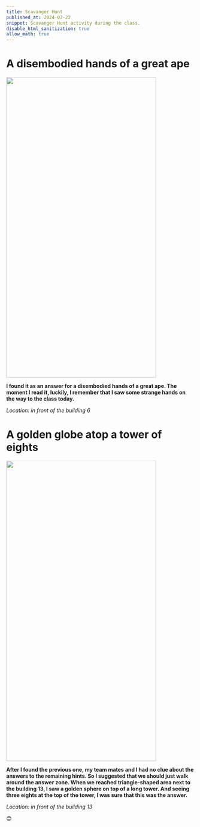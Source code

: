 ```yaml
---
title: Scavanger Hunt
published_at: 2024-07-22
snippet: Scavanger Hunt activity during the class.
disable_html_sanitization: true
allow_math: true
---
```


# A disembodied hands of a great ape


<img src="hands.png" width="400" height="800">

**I found it as an answer for a disembodied hands of a great ape. The moment I read it, luckily, I remember that I saw some strange hands on the way to the class today.**

*Location: in front of the building 6*

# A golden globe atop a tower of eights

<img src="golden.png" width="400" height="800">

**After I found the previous one, my team mates and I had no clue about the answers to the remaining hints. So I suggested that we should just walk around the answer zone. When we reached triangle-shaped area next to the building 13, I saw a golden sphere on top of a long tower. And seeing three eights at the top of the tower, I was sure that this was the answer.**

*Location: in front of the building 13*







😊